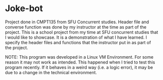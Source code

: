 # Joke-bot
Project done in CMPT135 from SFU Concurrent studies. Header file and converse function was done by my instructor at the time as part of the project.
This is a school project from my time at SFU concurrent studies that I would like to showcase. It is a demonstration of what I have learned. 
I specify the header files and functions that the instructor put in as part of the project. 

NOTE: This program was developed in a Linux VM Environment. For some reason it may not work as intended. This happened when I tried to test this program recently. If it behaves in a weird way (i.e. a logic error), it may be due to a change in the technical environment. 
